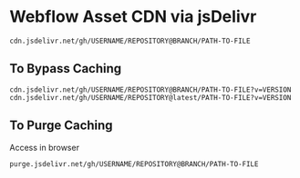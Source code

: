 # Webflow Asset CDN via jsDelivr

``` shell
cdn.jsdelivr.net/gh/USERNAME/REPOSITORY@BRANCH/PATH-TO-FILE
```

## To Bypass Caching

``` shell
cdn.jsdelivr.net/gh/USERNAME/REPOSITORY@BRANCH/PATH-TO-FILE?v=VERSION
cdn.jsdelivr.net/gh/USERNAME/REPOSITORY@latest/PATH-TO-FILE?v=VERSION
```

## To Purge Caching

Access in browser

```shell
purge.jsdelivr.net/gh/USERNAME/REPOSITORY@BRANCH/PATH-TO-FILE
```
